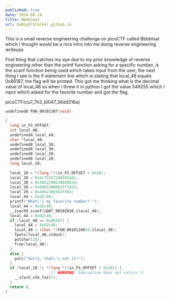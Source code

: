```yaml
---
published: true
date: 2024-04-19
title: Bbbbloat
url: 0xN1ghtStalker.github.io
---
```

This is a small reverse engineering challenge on picoCTF called Bbbbloat which I thought would be a nice intro into me doing reverse engineering writeups


First thing that catches my eye due to my prior knowledge of reverse engineering other than the printf function asking for a specific number, is the scanf function being used which takes input from the user, the next thing I see is the if statement line which is stating that local_48 equals 0x86187, the flag will be printed. This got me thinking what is the decimal value of local_48 so when i threw it in python I got the value 549255 which I input which asked for the favorite number and got the flag. 

picoCTF{cu7_7h3_bl047_36dd316a}





```c
undefined8 FUN_00101307(void)

{
  long in_FS_OFFSET;
  int local_48;
  undefined4 local_44;
  char *local_40;
  undefined8 local_38;
  undefined8 local_30;
  undefined8 local_28;
  undefined8 local_20;
  long local_10;
  
  local_10 = *(long *)(in_FS_OFFSET + 0x28);
  local_38 = 0x4c75257240343a41;
  local_30 = 0x3062396630664634;
  local_28 = 0x68653066635f3d33;
  local_20 = 0x4e623665625f64;
  local_44 = 0xd2c49;
  printf("What\'s my favorite number? ");
  local_44 = 0xd2c49;
  __isoc99_scanf(&DAT_00102020,&local_48);
  local_44 = 0xd2c49;
  if (local_48 == 0x86187) {   
    local_44 = 0xd2c49;
    local_40 = (char *)FUN_00101249(0,&local_38);
    fputs(local_40,stdout);
    putchar(10);
    free(local_40);
  }
  else {
    puts("Sorry, that\'s not it!");
  }
  if (local_10 != *(long *)(in_FS_OFFSET + 0x28)) {
                    /* WARNING: Subroutine does not return */
    __stack_chk_fail();
  }
  return 0;
}
```